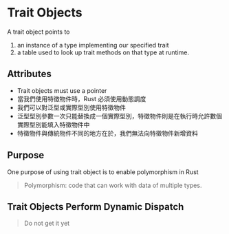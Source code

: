 # Trait Objects

A trait object points to

1. an instance of a type implementing our specified trait
2. a table used to look up trait methods on that type at runtime.

## Attributes

- Trait objects must use a pointer
- 當我們使用特徵物件時，Rust 必須使用動態調度
- 我們可以對泛型或實際型別使用特徵物件
- 泛型型別參數一次只能替換成一個實際型別，特徵物件則是在執行時允許數個實際型別能填入特徵物件中
- 特徵物件與傳統物件不同的地方在於，我們無法向特徵物件新增資料

## Purpose

One purpose of using trait object is to enable polymorphism in Rust

> Polymorphism: code that can work with data of multiple types.

## Trait Objects Perform Dynamic Dispatch

> Do not get it yet